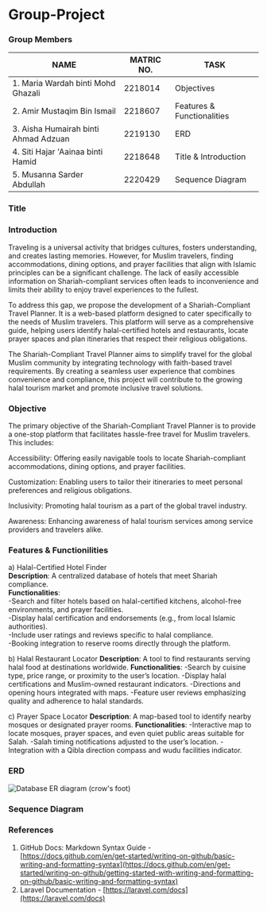 # Group-Project
### Group Members
|     NAME      |   MATRIC NO.   |     TASK      | 
| ------------- | ------------- | ------------- |
|1. Maria Wardah binti Mohd Ghazali | 2218014 | Objectives |
|2. Amir Mustaqim Bin Ismail  | 2218607 |  Features & Functionalities  |
|3. Aisha Humairah binti Ahmad Adzuan  | 2219130  |  ERD   |
|4. Siti Hajar 'Aainaa binti Hamid | 2218648  |    Title & Introduction    |
|5. Musanna Sarder Abdullah          | 2220429  |   Sequence Diagram        |
        

### Title


### Introduction
Traveling is a universal activity that bridges cultures, fosters understanding, and creates lasting memories. However, for Muslim travelers, finding accommodations, dining options, and prayer facilities that align with Islamic principles can be a significant challenge. The lack of easily accessible information on Shariah-compliant services often leads to inconvenience and limits their ability to enjoy travel experiences to the fullest.

To address this gap, we propose the development of a Shariah-Compliant Travel Planner. It is a web-based platform designed to cater specifically to the needs of Muslim travelers. This platform will serve as a comprehensive guide, helping users identify halal-certified hotels and restaurants, locate prayer spaces and plan itineraries that respect their religious obligations.

The Shariah-Compliant Travel Planner aims to simplify travel for the global Muslim community by integrating technology with faith-based travel requirements. By creating a seamless user experience that combines convenience and compliance, this project will contribute to the growing halal tourism market and promote inclusive travel solutions.



### Objective

The primary objective of the Shariah-Compliant Travel Planner is to provide a one-stop platform that facilitates hassle-free travel for Muslim travelers. This includes:

Accessibility: Offering easily navigable tools to locate Shariah-compliant accommodations, dining options, and prayer facilities.

Customization: Enabling users to tailor their itineraries to meet personal preferences and religious obligations.

Inclusivity: Promoting halal tourism as a part of the global travel industry.

Awareness: Enhancing awareness of halal tourism services among service providers and travelers alike.


### Features & Functionilities

a) Halal-Certified Hotel Finder  
**Description**: A centralized database of hotels that meet Shariah compliance.  
**Functionalities**:  
-Search and filter hotels based on halal-certified kitchens, alcohol-free environments, and prayer facilities.  
-Display halal certification and endorsements (e.g., from local Islamic authorities).  
-Include user ratings and reviews specific to halal compliance.  
-Booking integration to reserve rooms directly through the platform.

b) Halal Restaurant Locator
**Description**: A tool to find restaurants serving halal food at destinations worldwide.
**Functionalities**:
-Search by cuisine type, price range, or proximity to the user’s location.
-Display halal certifications and Muslim-owned restaurant indicators.
-Directions and opening hours integrated with maps.
-Feature user reviews emphasizing quality and adherence to halal standards.

c) Prayer Space Locator
**Description**: A map-based tool to identify nearby mosques or designated prayer rooms.
**Functionalities**:
-Interactive map to locate mosques, prayer spaces, and even quiet public areas suitable for Salah.
-Salah timing notifications adjusted to the user’s location.
-Integration with a Qibla direction compass and wudu facilities indicator.



### ERD

![Database ER diagram (crow's foot)](https://github.com/user-attachments/assets/705be48e-418e-4015-aa5d-620bc64d4e83)



### Sequence Diagram

### References

1. GitHub Docs: Markdown Syntax Guide - [https://docs.github.com/en/get-started/writing-on-github/basic-writing-and-formatting-syntax](https://docs.github.com/en/get-started/writing-on-github/getting-started-with-writing-and-formatting-on-github/basic-writing-and-formatting-syntax)
2. Laravel Documentation - [https://laravel.com/docs](https://laravel.com/docs)  
